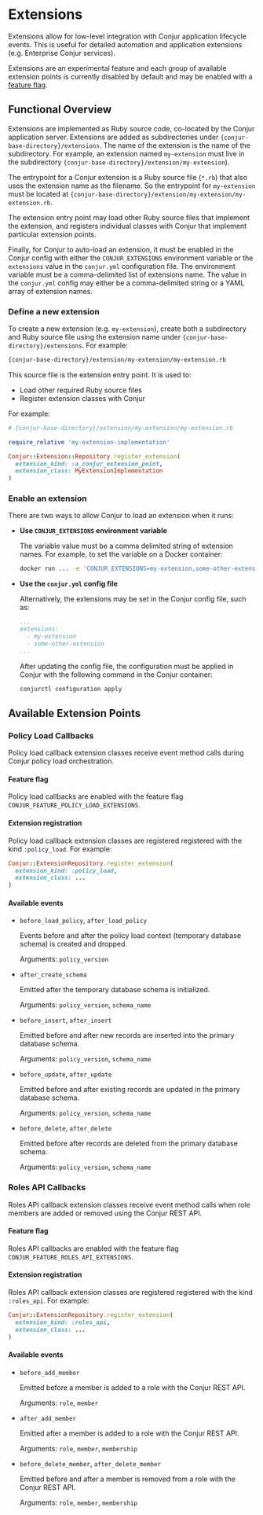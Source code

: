 # Extensions

Extensions allow for low-level integration with Conjur application lifecycle
events. This is useful for detailed automation and application extensions (e.g.
Enterprise Conjur services).

Extensions are an experimental feature and each group of available extension
points is currently disabled by default and may be enabled with a
[feature flag](./feature_flags.md).

## Functional Overview

Extensions are implemented as Ruby source code, co-located by the Conjur
application server. Extensions are added as subdirectories under
`{conjur-base-directory}/extensions`. The name of the extension is the name of the
subdirectory. For example, an extension named `my-extension` must live in the
subdirectory `{conjur-base-directory}/extension/my-extension`).

The entrypoint for a Conjur extension is a Ruby source file (`*.rb`) that also
uses the extension name as the filename. So the entrypoint for `my-extension`
must be located at
`{conjur-base-directory}/extension/my-extension/my-extension.rb`.

The extension entry point may load other Ruby source files that implement the
extension, and registers individual classes with Conjur that implement
particular extension points.

Finally, for Conjur to auto-load an extension, it must be enabled in the Conjur
config with either the `CONJUR_EXTENSIONS` environment variable or the
`extensions` value in the `conjur.yml` configuration file. The environment
variable must be a comma-delimited list of extensions name. The value in the
`conjur.yml` config may either be a comma-delimited string or a YAML array of
extension names.

### Define a new extension

To create a new extension (e.g. `my-extension`), create both a subdirectory
and Ruby source file using the extension name under
`{conjur-base-directory}/extensions`. For example:

```sh
{conjur-base-directory}/extension/my-extension/my-extension.rb
```

This source file is the extension entry point. It is used to:

- Load other required Ruby source files
- Register extension classes with Conjur

For example:

```ruby
# {conjur-base-directory}/extension/my-extension/my-extension.rb

require_relative 'my-extension-implementation'

Conjur::Extension::Repository.register_extension(
  extension_kind: :a_conjur_extension_point,
  extension_class: MyExtensionImplementation
)
```

### Enable an extension

There are two ways to allow Conjur to load an extension when it runs:

- **Use `CONJUR_EXTENSIONS` environment variable**

  The variable value must be a comma delimited string of extension names. For
  example, to set the variable on a Docker container:

  ```sh
  docker run ... -e 'CONJUR_EXTENSIONS=my-extension,some-other-extension' ...
  ```

- **Use the `conjur.yml` config file**

  Alternatively, the extensions may be set in the Conjur config file, such as:

  ```yaml
  ...
  extensions:
    - my-extension
    - some-other-extension
  ...
  ```

  After updating the config file, the configuration must be applied in Conjur
  with the following command in the Conjur container:

  ```sh
  conjurctl configuration apply
  ```

## Available Extension Points

### Policy Load Callbacks

Policy load callback extension classes receive event method calls during Conjur
policy load orchestration.

#### **Feature flag**

Policy load callbacks are enabled with the feature flag
`CONJUR_FEATURE_POLICY_LOAD_EXTENSIONS`.

#### **Extension registration**

Policy load callback extension classes are registered registered with the kind
`:policy_load`. For example:

```rb
Conjur::ExtensionRepository.register_extension(
  extension_kind: :policy_load,
  extension_class: ...
)
```

#### **Available events**

- `before_load_policy`, `after_load_policy`

  Events before and after the policy load context (temporary database schema)
  is created and dropped.

  Arguments: `policy_version`

- `after_create_schema`

  Emitted after the temporary database schema is initialized.

  Arguments: `policy_version`, `schema_name`

- `before_insert`, `after_insert`

  Emitted before and after new records are inserted into the primary database
  schema.

  Arguments: `policy_version`, `schema_name`

- `before_update`, `after_update`

  Emitted before and after existing records are updated in the primary database
  schema.

  Arguments: `policy_version`, `schema_name`

- `before_delete`, `after_delete`

  Emitted before after records are deleted from the primary database schema.

  Arguments: `policy_version`, `schema_name`

### Roles API Callbacks

Roles API callback extension classes receive event method calls when role
members are added or removed using the Conjur REST API.

#### **Feature flag**

Roles API callbacks are enabled with the feature flag
`CONJUR_FEATURE_ROLES_API_EXTENSIONS`.

#### **Extension registration**

Roles API callback extension classes are registered registered with the kind
`:roles_api`. For example:

```rb
Conjur::ExtensionRepository.register_extension(
  extension_kind: :roles_api,
  extension_class: ...
)
```

#### **Available events**

- `before_add_member`

  Emitted before a member is added to a role with the Conjur REST API.

  Arguments: `role`, `member`

- `after_add_member`

  Emitted after a member is added to a role with the Conjur REST API.

  Arguments: `role`, `member`, `membership`

- `before_delete_member`, `after_delete_member`

  Emitted before and after a member is removed from a role with the Conjur REST
  API.

  Arguments: `role`, `member`, `membership`
